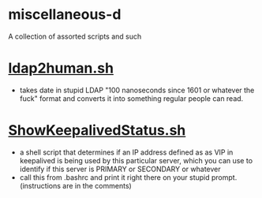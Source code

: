 # miscellaneous-d

A collection of assorted scripts and such

# [ldap2human.sh](ldap2human.sh)
- takes date in stupid LDAP "100 nanoseconds since 1601 or whatever the fuck" format and converts it into something regular people can read.
 
# [ShowKeepalivedStatus.sh](ShowKeepalivedStatus.sh)
- a shell script that determines if an IP address defined as as VIP in keepalived is being used by this particular server, which you can use to identify if this server is PRIMARY or SECONDARY or whatever
- call this from .bashrc and print it right there on your stupid prompt.  (instructions are in the comments)
